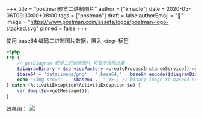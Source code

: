 +++
title = "postman预览二进制图片"
author = ["emacle"]
date = 2020-05-06T09:30:00+08:00
tags = ["postman"]
draft = false
authorEmoji = "🎅"
image = "https://www.postman.com/assets/logos/postman-logo-stacked.svg"
pinned = false
+++

使用 base64 编码二进制图片数据，置入 `<img>` 标签

```php
<?php
try {
    // getDiagram 获得二进制流图片 可显示流程进度
    $diagramBinary = $serviceFactory->createProcessInstanceService()->getDiagram($processInstanceId);
    $base64 = 'data:image/png' . ';base64,' . base64_encode($diagramBinary); // base64加密二进制图片
    echo '<img src="' .  $base64 . '" />'; // binary image to base64 so postman can preview image
} catch (ActivitiException\ActivitiException $e) {
    var_dump($e->getMessage());
}
```

效果图：
![](/ox-hugo/work.org_20200506_092753.png)
